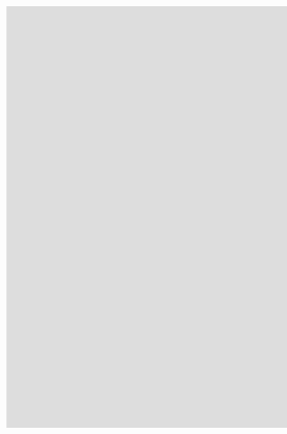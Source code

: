 <iframe src="https://insights.arcgis.com/#/embed/da8a957b628f46c0a9706aed7e663078" width="1980" height="1100" frameborder="0"></iframe>
